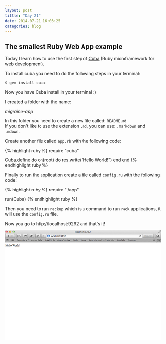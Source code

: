 ```yaml
---
layout: post
tittle: "Day 21"
date: 2014-07-21 16:03:25
categories: blog
---
```


## The smallest Ruby Web App example

Today I learn how  to use the first step of <a href="http://cuba.is">Cuba</a> (Ruby microframework for web development).

To install cuba you need to do the following steps in your terminal:

~~~
$ gem install cuba
~~~

Now you have Cuba install in your terminal    :)

I created a folder with the name:

*migraine-app*

In this folder you need to create a new file called: `README.md`  
If you don't like to use the extension `.md`, you can use: `.markdown` and `.mdown`.

Create another file called `app.rb` with the following code:

{% highlight ruby %}
require "cuba"

Cuba.define do
  on(root) do
    res.write("Hello World!")
  end
end
{% endhighlight ruby %}

Finally to run the application create a file called `config.ru` with the following code:

{% highlight ruby %}
require "./app"

run(Cuba)
{% endhighlight ruby %}

Then you need to run `rackup` which is a command to run `rack` applications, it will use the `config.ru` file.

Now you go to http://localhost:9292 and that's it!


![Hello Cuba](/images/hello-cuba.jpg)
